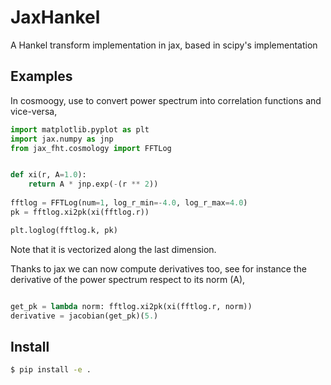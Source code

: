 # JaxHankel
A Hankel transform implementation in jax, based in scipy's implementation

## Examples
In cosmoogy, use to convert power spectrum into correlation functions and vice-versa,

```python
import matplotlib.pyplot as plt
import jax.numpy as jnp
from jax_fht.cosmology import FFTLog


def xi(r, A=1.0):
    return A * jnp.exp(-(r ** 2))
    
fftlog = FFTLog(num=1, log_r_min=-4.0, log_r_max=4.0)
pk = fftlog.xi2pk(xi(fftlog.r))

plt.loglog(fftlog.k, pk)
```
Note that it is vectorized along the last dimension.

Thanks to jax we can now compute derivatives too, see for instance the derivative of the power spectrum respect to its norm (A),


```python

get_pk = lambda norm: fftlog.xi2pk(xi(fftlog.r, norm))
derivative = jacobian(get_pk)(5.)

```

## Install

```bash
$ pip install -e .
```

